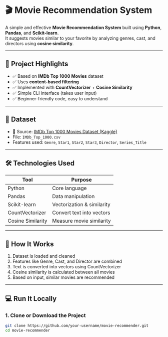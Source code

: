 # 🎬 Movie Recommendation System

A simple and effective **Movie Recommendation System** built using **Python**, **Pandas**, and **Scikit-learn**.  
It suggests movies similar to your favorite by analyzing genres, cast, and directors using **cosine similarity**.

---

## 🚀 Project Highlights

- ✅ Based on **IMDb Top 1000 Movies** dataset
- ✅ Uses **content-based filtering**
- ✅ Implemented with **CountVectorizer** + **Cosine Similarity**
- ✅ Simple CLI interface (takes user input)
- ✅ Beginner-friendly code, easy to understand

---

## 📁 Dataset

- 📌 Source: [IMDb Top 1000 Movies Dataset (Kaggle)](https://www.kaggle.com/datasets/ashirwadsangwan/imdb-top-1000-movies)
- File: `IMDb_Top_1000.csv`
- Features used: `Genre`, `Star1`, `Star2`, `Star3`, `Director`, `Series_Title`

---

## 🛠️ Technologies Used

| Tool | Purpose |
|------|---------|
| Python | Core language |
| Pandas | Data manipulation |
| Scikit-learn | Vectorization & similarity |
| CountVectorizer | Convert text into vectors |
| Cosine Similarity | Measure movie similarity |

---

## 🧠 How It Works

1. Dataset is loaded and cleaned
2. Features like Genre, Cast, and Director are combined
3. Text is converted into vectors using CountVectorizer
4. Cosine similarity is calculated between all movies
5. Based on input, similar movies are recommended

---

## 💻 Run It Locally

### 1. Clone or Download the Project
```bash
git clone https://github.com/your-username/movie-recommender.git
cd movie-recommender
